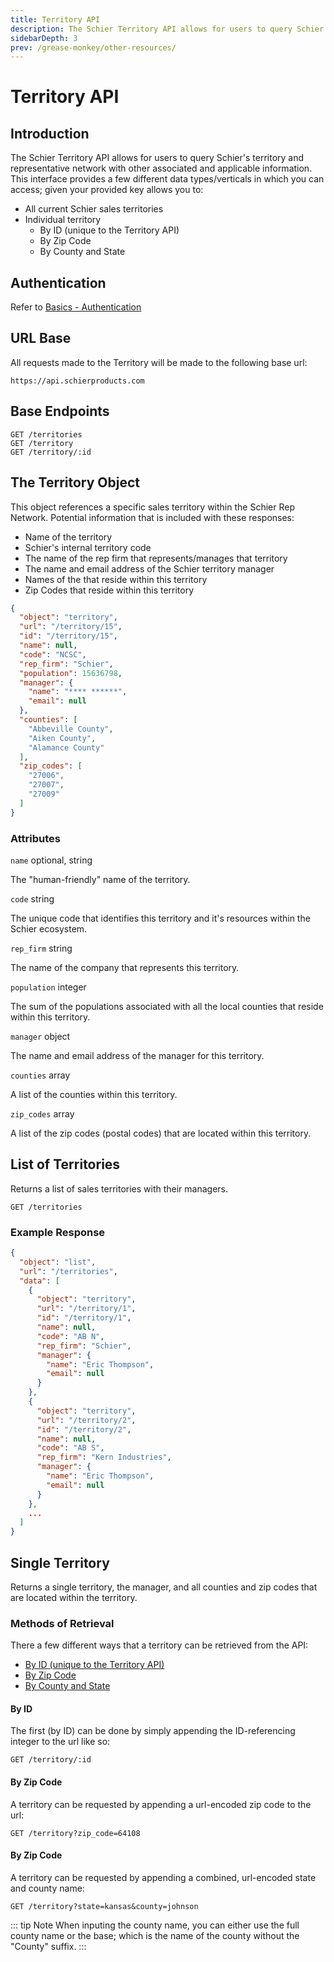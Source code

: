```yaml
---
title: Territory API
description: The Schier Territory API allows for users to query Schier's territory and representative network with other associated and applicable information.
sidebarDepth: 3
prev: /grease-monkey/other-resources/
---
```


# Territory API

## Introduction

The Schier Territory API allows for users to query Schier's territory and representative network with other associated and applicable information. This interface provides a few different data types/verticals in which you can access; given your provided key allows you to:

* All current Schier sales territories
* Individual territory
    * By ID (unique to the Territory API)
    * By Zip Code
    * By County and State

## Authentication

Refer to [Basics - Authentication](/basics/#authentication)

## URL Base

All requests made to the Territory will be made to the following base url:

``` http
https://api.schierproducts.com
```

## Base Endpoints

``` http
GET /territories
GET /territory
GET /territory/:id
```

## The Territory Object

This object references a specific sales territory within the Schier Rep Network. Potential information that is included with these responses:

* Name of the territory
* Schier's internal territory code
* The name of the rep firm that represents/manages that territory
* The name and email address of the Schier territory manager
* Names of the  that reside within this territory
* Zip Codes that reside within this territory

```json
{
  "object": "territory",
  "url": "/territory/15",
  "id": "/territory/15",
  "name": null,
  "code": "NCSC",
  "rep_firm": "Schier",
  "population": 15636798,
  "manager": {
    "name": "**** ******",
    "email": null
  },
  "counties": [
    "Abbeville County",
    "Aiken County",
    "Alamance County"
  ],
  "zip_codes": [
    "27006",
    "27007",
    "27009"
  ]
}
```

### Attributes

`name` <span class="code-note">optional, string</span>

The "human-friendly" name of the territory.

`code` <span class="code-note">string</span>

The unique code that identifies this territory and it's resources within the Schier ecosystem.

`rep_firm` <span class="code-note">string</span>

The name of the company that represents this territory.

`population` <span class="code-note">integer</span>

The sum of the populations associated with all the local counties that reside within this territory.

`manager` <span class="code-note">object</span>

The name and email address of the manager for this territory.

`counties` <span class="code-note">array</span>

A list of the counties within this territory.

`zip_codes` <span class="code-note">array</span>

A list of the zip codes (postal codes) that are located within this territory.

## List of Territories

Returns a list of sales territories with their managers.

``` http
GET /territories
```

### Example Response

```json
{
  "object": "list",
  "url": "/territories",
  "data": [
    {
      "object": "territory",
      "url": "/territory/1",
      "id": "/territory/1",
      "name": null,
      "code": "AB N",
      "rep_firm": "Schier",
      "manager": {
        "name": "Eric Thompson",
        "email": null
      }
    },
    {
      "object": "territory",
      "url": "/territory/2",
      "id": "/territory/2",
      "name": null,
      "code": "AB S",
      "rep_firm": "Kern Industries",
      "manager": {
        "name": "Eric Thompson",
        "email": null
      }
    },
    ...
  ]
}
```

## Single Territory

Returns a single territory, the manager, and all counties and zip codes that are located within the territory.

### Methods of Retrieval

There a few different ways that a territory can be retrieved from the API:

* [By ID (unique to the Territory API)](#by-id)
* [By Zip Code](#by-zip-code)
* [By County and State](#by-county-and-state)

#### By ID

The first (by ID) can be done by simply appending the ID-referencing integer to the url like so:

``` http
GET /territory/:id
```

#### By Zip Code

A territory can be requested by appending a url-encoded zip code to the url:

``` http
GET /territory?zip_code=64108
```

#### By Zip Code

A territory can be requested by appending a combined, url-encoded state and county name:

``` http
GET /territory?state=kansas&county=johnson
```

::: tip Note
When inputing the county name, you can either use the full county name or the base; which is the name of the county without the "County" suffix.
:::